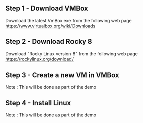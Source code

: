 


## Step 1 - Download VMBox

Download the latest VmBox exe from the following web page
https://www.virtualbox.org/wiki/Downloads


## Step 2 - Download Rocky 8 
Download "Rocky Linux version 8" from the following web page
https://rockylinux.org/download/


## Step 3 - Create a new VM in VMBox
Note : This will be done as part of the demo

## Step 4 - Install Linux
Note : This will be done as part of the demo